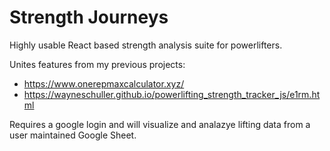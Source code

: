 # Strength Journeys
Highly usable React based strength analysis suite for powerlifters. 

Unites features from my previous projects:
- https://www.onerepmaxcalculator.xyz/ 
- https://wayneschuller.github.io/powerlifting_strength_tracker_js/e1rm.html 

Requires a google login and will visualize and analazye lifting data from a user maintained Google Sheet.
